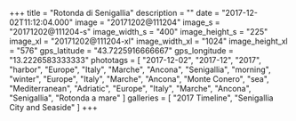 +++
title = "Rotonda di Senigallia"
description = ""
date = "2017-12-02T11:12:04.000"
image = "20171202@111204"
image_s = "20171202@111204-s"
image_width_s = "400"
image_height_s = "225"
image_xl = "20171202@111204-xl"
image_width_xl = "1024"
image_height_xl = "576"
gps_latitude = "43.7225916666667"
gps_longitude = "13.2226583333333"
phototags = [ "2017-12-02", "2017-12", "2017", "harbor", "Europe", "Italy", "Marche", "Ancona", "Senigallia", "morning", "winter", "Europe", "Italy", "Marche", "Ancona", "Monte Conero", "sea", "Mediterranean", "Adriatic", "Europe", "Italy", "Marche", "Ancona", "Senigallia", "Rotonda a mare" ]
galleries = [ "2017 Timeline", "Senigallia City and Seaside" ]
+++
